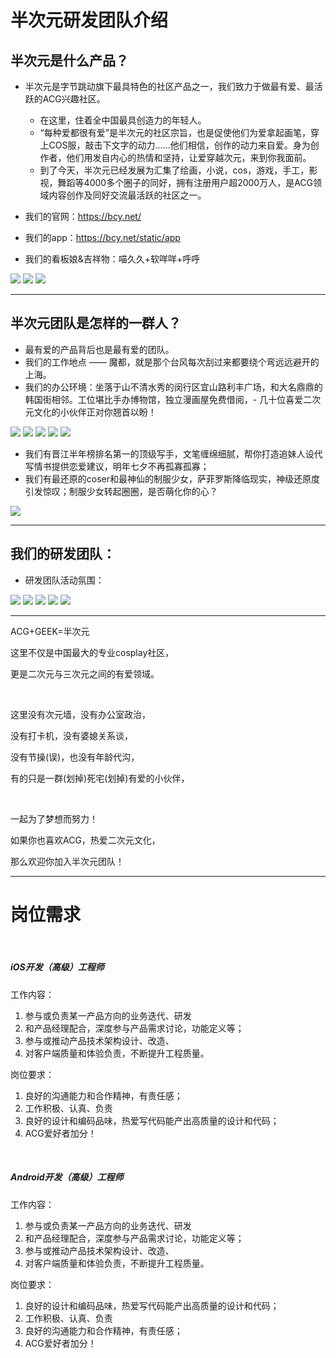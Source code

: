 # 半次元研发团队介绍
## 半次元是什么产品？
- 半次元是字节跳动旗下最具特色的社区产品之一，我们致力于做最有爱、最活跃的ACG兴趣社区。
  - 在这里，住着全中国最具创造力的年轻人。
  - “每种爱都很有爱”是半次元的社区宗旨，也是促使他们为爱拿起画笔，穿上COS服，敲击下文字的动力......他们相信，创作的动力来自爱。身为创作者，他们用发自内心的热情和坚持，让爱穿越次元，来到你我面前。
  - 到了今天，半次元已经发展为汇集了绘画，小说，cos，游戏，手工，影视，舞蹈等4000多个圈子的同好，拥有注册用户超2000万人，是ACG领域内容创作及同好交流最活跃的社区之一。

- 我们的官网：https://bcy.net/
- 我们的app：https://bcy.net/static/app
- 我们的看板娘&吉祥物：喵久久+软咩咩+呼呼

![](./bcy_image_brand1.gif)
![](./bcy_image_brand2.png)
![](./bcy_image_brand3.png)

---

## 半次元团队是怎样的一群人？
- 最有爱的产品背后也是最有爱的团队。
- 我们的工作地点 —— 魔都，就是那个台风每次刮过来都要绕个弯远远避开的上海。
- 我们的办公环境：坐落于山不清水秀的闵行区宜山路利丰广场，和大名鼎鼎的韩国街相邻。工位堪比手办博物馆，独立漫画屋免费借阅，- 几十位喜爱二次元文化的小伙伴正对你翘首以盼！

![](./bcy_image_show1.png)
![](./bcy_image_show2.png)
![](./bcy_image_show3.png)
![](./bcy_image_show4.png)
![](./bcy_image_show5.png)

- 我们有晋江半年榜排名第一的顶级写手，文笔缠绵细腻，帮你打造追妹人设代写情书提供恋爱建议，明年七夕不再孤寡孤寡；
- 我们有最还原的coser和最神仙的制服少女，萨菲罗斯降临现实，神级还原度引发惊叹；制服少女转起圈圈，是否萌化你的心？

![](./bcy_image_show6.png)

---

## 我们的研发团队：
- 研发团队活动氛围：

![](./bcy_image_show7.png)
![](./bcy_image_show8.png)
![](./bcy_image_show9.png)
![](./bcy_image_show10.png)
![](./bcy_image_show11.png)

---

ACG+GEEK=半次元

这里不仅是中国最大的专业cosplay社区，

更是二次元与三次元之间的有爱领域。

<br/>

这里没有次元墙，没有办公室政治，

没有打卡机，没有婆媳关系谈，

没有节操(误)，也没有年龄代沟，

有的只是一群(划掉)死宅(划掉)有爱的小伙伴，

<br/>

一起为了梦想而努力！

如果你也喜欢ACG，热爱二次元文化，

那么欢迎你加入半次元团队！

---

# 岗位需求

<br/>

##### iOS开发（高级）工程师 
工作内容：
1. 参与或负责某一产品方向的业务迭代、研发
2. 和产品经理配合，深度参与产品需求讨论，功能定义等；
3. 参与或推动产品技术架构设计、改造、
4. 对客户端质量和体验负责，不断提升工程质量。

岗位要求：
1. 良好的沟通能力和合作精神，有责任感；
2. 工作积极、认真、负责
3. 良好的设计和编码品味，热爱写代码能产出高质量的设计和代码；
4. ACG爱好者加分！

<br/>

##### Android开发（高级）工程师 
工作内容：
1. 参与或负责某一产品方向的业务迭代、研发
2. 和产品经理配合，深度参与产品需求讨论，功能定义等；
3. 参与或推动产品技术架构设计、改造、
4. 对客户端质量和体验负责，不断提升工程质量。

岗位要求：
1. 良好的设计和编码品味，热爱写代码能产出高质量的设计和代码；
2. 工作积极、认真、负责
3. 良好的沟通能力和合作精神，有责任感；
4. ACG爱好者加分！

<br/>
